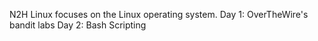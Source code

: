 N2H Linux focuses on the Linux operating system.
Day 1: OverTheWire's bandit labs
Day 2: Bash Scripting
